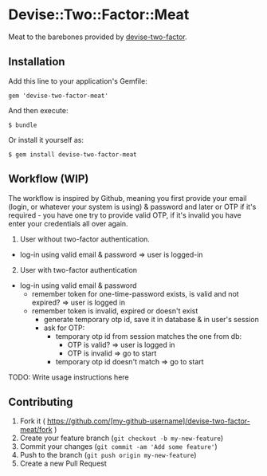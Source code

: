 # Devise::Two::Factor::Meat

Meat to the barebones provided by [devise-two-factor][1].

## Installation

Add this line to your application's Gemfile:

    gem 'devise-two-factor-meat'

And then execute:

    $ bundle

Or install it yourself as:

    $ gem install devise-two-factor-meat

## Workflow (WIP)

The workflow is inspired by Github, meaning you first provide your email (login, or whatever your system is using) & password and later or OTP if it's required - you have one try to provide valid OTP, if it's invalid you have enter your credentials all over again.

1. User without two-factor authentication.
- log-in using valid email & password => user is logged-in

2. User with two-factor authentication
- log-in using valid email & password
  - remember token for one-time-password exists, is valid and not expired? => user is logged in
  - remember token is invalid, expired or doesn't exist
    - generate temporary otp id, save it in database & in user's session
    - ask for OTP:
      - temporary otp id from session matches the one from db:
        - OTP is valid? => user is logged in
        - OTP is invalid => go to start
      - temporary otp id doesn't match => go to start

TODO: Write usage instructions here

## Contributing

1. Fork it ( https://github.com/[my-github-username]/devise-two-factor-meat/fork )
2. Create your feature branch (`git checkout -b my-new-feature`)
3. Commit your changes (`git commit -am 'Add some feature'`)
4. Push to the branch (`git push origin my-new-feature`)
5. Create a new Pull Request

[1]: https://github.com/tinfoil/devise-two-factor
